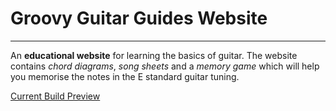 # Groovy Guitar Guides Website

---

An **educational website** for learning the basics of guitar. The website contains *chord diagrams*, *song sheets* and a *memory game* which will help you memorise the notes in the E standard guitar tuning.

[Current Build Preview](https://wolflint.one)
